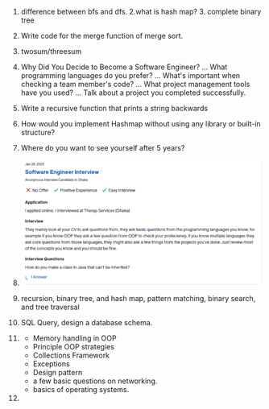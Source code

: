 1. difference between bfs and dfs. 2.what is hash map? 3. complete binary tree

2. Write code for the merge function of merge sort.

3. twosum/threesum

4. Why Did You Decide to Become a Software Engineer? ...
   What programming languages do you prefer? ...
   What's important when checking a team member's code? ...
   What project management tools have you used? ...
   Talk about a project you completed successfully.

5. Write a recursive function that prints a string backwards

6. How would you implement Hashmap without using any library or built-in structure?

7. Where do you want to see yourself after 5 years?

8. ![](assets/2023-12-21-09-30-05-image.png)

9. recursion, binary tree, and hash map, pattern matching, binary search, and tree traversal

10. SQL Query, design a database schema.

11. - Memory handling in OOP
    - Principle OOP strategies
    - Collections Framework
    - Exceptions
    - Design pattern
    - a few basic questions on networking.
    - basics of operating systems.

12. 
